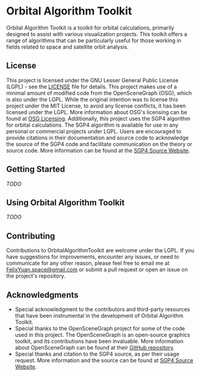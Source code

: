 # Orbital Algorithm Toolkit

Orbital Algorithm Toolkit is a toolkit for orbital calculations, primarily designed to assist with various visualization projects. This toolkit offers a range of algorithms that can be particularly useful for those working in fields related to space and satellite orbit analysis.

## License

This project is licensed under the GNU Lesser General Public License (LGPL) - see the [LICENSE](LICENSE) file for details. This project makes use of a minimal amount of modified code from the OpenSceneGraph (OSG), which is also under the LGPL. While the original intention was to license this project under the MIT License, to avoid any license conflicts, it has been licensed under the LGPL. More information about OSG's licensing can be found at [OSG Licensing](https://www.openscenegraph.com/index.php/about/licensing). Additionally, this project uses the SGP4 algorithm for orbital calculations. The SGP4 algorithm is available for use in any personal or commercial projects under LGPL. Users are encouraged to provide citations in their documentation and source code to acknowledge the source of the SGP4 code and facilitate communication on the theory or source code. More information can be found at the [SGP4 Source Website](https://celestrak.org/publications/AIAA/2006-6753/).


## Getting Started

*TODO*

## Using Orbital Algorithm Toolkit

*TODO*

## Contributing

Contributions to OrbitalAlgorithmToolkit are welcome under the LGPL. If you have suggestions for improvements, encounter any issues, or need to communicate for any other reason, please feel free to email me at [FelixYuan.space@gmail.com](mailto:FelixYuan.space@gmail.com) or submit a pull request or open an issue on the project's repository.

## Acknowledgments

* Special acknowledgment to the contributors and third-party resources that have been instrumental in the development of Orbital Algorithm Toolkit.
* Special thanks to the OpenSceneGraph project for some of the code used in this project. The OpenSceneGraph is an open-source graphics toolkit, and its contributions have been invaluable. More information about OpenSceneGraph can be found at their [GitHub repository](https://github.com/openscenegraph/OpenSceneGraph).
* Special thanks and citation to the SGP4 source, as per their usage request. More information and the source can be found at [SGP4 Source Website](https://celestrak.org/publications/AIAA/2006-6753/).

